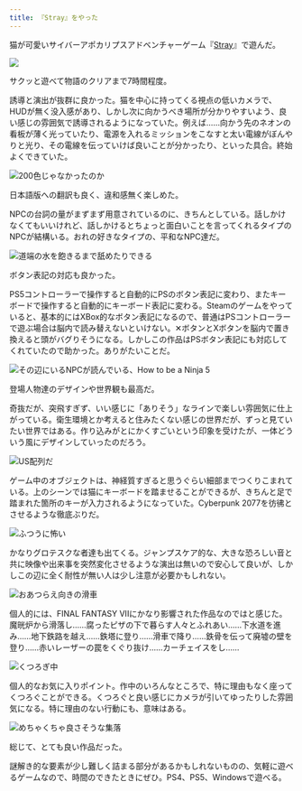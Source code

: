 ```yaml
---
title: 『Stray』をやった
---
```

猫が可愛いサイバーアポカリプスアドベンチャーゲーム『[Stray](https://store.steampowered.com/app/1332010/Stray/?l=japanese)』で遊んだ。

![](https://lh6.googleusercontent.com/XntV88xpB1eRR1Uo7Sqx3h7vEvJ6Pez0YgXDT824_MaxDvYTVrOrrDdVYJJJ5TQq-qPzKNsejhydMS5s7ygZ4gT3XtyMoYCQp_cHCVYznrfSmJ0Xs9LdcYb-Sya9wVVhL5Gr5Wg-xBDphKyu51SrIjdeFFuAJLVcASBODuVVHp85XaIv_iaOtAA4NAIC-g)

サクッと遊べて物語のクリアまで7時間程度。

誘導と演出が抜群に良かった。猫を中心に持ってくる視点の低いカメラで、HUDが無く没入感があり、しかし次に向かうべき場所が分かりやすいよう、良い感じの雰囲気で誘導されるようになっていた。例えば……向かう先のネオンの看板が薄く光っていたり、電源を入れるミッションをこなすと太い電線がぼんやりと光り、その電線を伝っていけば良いことが分かったり、といった具合。終始よくできていた。

![](https://lh6.googleusercontent.com/9KAmK-4uQKQCKow8yKzJs6LrZnG7XfOhXCxhisVC4a8A3f34bYWh7dB5Z-NPkpwPKTuQQdEM5cP-YH2DLfmXDi2AkEilyARo9V9UqMhOBH_roEq9RobsXf6cXRysdsSRigtFxeauWtrIPyFalFVWtA5_0e6z8D5Yt0nwR9DQIlq4WSuYVdwA84XaXXqW7A "200色じゃなかったのか")

日本語版への翻訳も良く、違和感無く楽しめた。

NPCの台詞の量がまずまず用意されているのに、きちんとしている。話しかけなくてもいいけれど、話しかけるとちょっと面白いことを言ってくれるタイプのNPCが結構いる。おれの好きなタイプの、平和なNPC達だ。

![](https://lh6.googleusercontent.com/uEV1fffbce0xUUKBHvAHDlrtrWD-1WzObcLETAPiAOb5bNZDgxW7QmvQ3mnyUE4KZ6ulVRBIIW5tsx5EPvJffkZsteqFEXM_YWfU_isYrvghwjZkYc9t9bFMWsGdvS165ZPXqmSW4sra14TcnH5iL7lDHmCJuFbI_xLmQrmFnBTMXBgN8ZlNRBWIkoWrNg "道端の水を飽きるまで舐めたりできる")

ボタン表記の対応も良かった。

PS5コントローラーで操作すると自動的にPSのボタン表記に変わり、またキーボードで操作すると自動的にキーボード表記に変わる。Steamのゲームをやっていると、基本的にはXBox的なボタン表記になるので、普通はPSコントローラーで遊ぶ場合は脳内で読み替えないといけない。✕ボタンとXボタンを脳内で置き換えると頭がバグりそうになる。しかしこの作品はPSボタン表記にも対応してくれていたので助かった。ありがたいことだ。

![](https://lh5.googleusercontent.com/iicZFWYPJl79nae44iT2uABIzxKjkvR9Ozrj8kDGBADFGEGzOMzr9b0BrXrr45NDpAkLbzz0StZSTxdu-egL0l2tDNHAfbYISm9J5kiZeOBB7w6fLF5l2jEdwJZs-iyLATR9GDqIG1YIQZlaHLuLt9v1dnTKvU8sksfbwm2RzA1PulYuf85WaOLvqDi2yA "その辺にいるNPCが読んでいる、How to be a Ninja 5")

登場人物達のデザインや世界観も最高だ。

奇抜だが、突飛すぎず、いい感じに「ありそう」なラインで楽しい雰囲気に仕上がっている。衛生環境とか考えると住みたくない感じの世界だが、ずっと見ていたい世界ではある。作り込みがとにかくすごいという印象を受けたが、一体どういう風にデザインしていったのだろう。

![](https://lh6.googleusercontent.com/PPUaMQvak8UUGlZbBZaWs2VFw6Pdc2jp4C_OVt1nl8YGdi8UsChvuK7S7340Y99pSPO6vYIbxHW8QlglWVA_MEwGukFuW2o5uBU3K24iIqD5poHfxDTwA2y6XUyrY41sZ-awtnwXllQXqD-0n88m9p4BJosdE22aGizZ3dN6SNPywihwPD_IgeaOvmTqMA "US配列だ")

ゲーム中のオブジェクトは、神経質すぎると思うぐらい細部までつくりこまれている。上のシーンでは猫にキーボードを踏ませることができるが、きちんと足で踏まれた箇所のキーが入力されるようになっていた。Cyberpunk 2077を彷彿とさせるような徹底ぶりだ。

![](https://lh5.googleusercontent.com/YWc1UBcHii0T7e9g9MchW4m353NUR4pThg4Y7slYxNJW32iY2F9UPMus3FuHazfFw_HhaZirhzk1c-cfIMzFL1UFz7EQMzXSIi9LuMbiUCGQhcWJOz1AvS5g-EpVjNde3mU48B7lovuGplsSHTOK0um8V-U266A7vySyLOwoZCMG44wV3gPJ2j5Lk2ObwA "ふつうに怖い")

かなりグロテスクな者達も出てくる。ジャンプスケア的な、大きな恐ろしい音と共に映像や出来事を突然変化させるような演出は無いので安心して良いが、しかしこの辺に全く耐性が無い人は少し注意が必要かもしれない。

![](https://lh5.googleusercontent.com/uxH9xfp7UV5GOjMc0pfx6gsgPU8U_XUesXRvtSwUvfw9skQ9vVnrFp1OYkP6m8duVkY7gYp_ouqpwR27q9tjRpfCwqZaYeeYJIcrL28PDLBc6e6IjjtwGp11feOGb2oH9Avqldtv03LPRBaOIcuNDOj1DAxreI9nCtnQOZsEeyOwPRZA5G2ZyExJXHUhKA "おあつらえ向きの滑車")

個人的には、FINAL FANTASY VIIにかなり影響された作品なのではと感じた。魔晄炉から滑落し……腐ったピザの下で暮らす人々とふれあい……下水道を進み……地下鉄路を越え……鉄塔に登り……滑車で降り……鉄骨を伝って廃墟の壁を登り……赤いレーザーの罠をくぐり抜け……カーチェイスをし……

![](https://lh6.googleusercontent.com/Mmx-OltaLWY10X3l7n9P6ZPjUXub2vgdkPQZWdCvhLDc0F_oEG2TZ6GddEvyNMLI3353xgFptS9_FS3s3KcUrF_B7aq2fKKjrYIdr_In_iRIARdyBbc3VxDWLd2_dSpdEayjkF5f-yy5NAhAWOATCocRz8-S1BZMwupr6SGQFYNzL_vmEr7t6LB9KzUdTw "くつろぎ中")

個人的なお気に入りポイント。作中のいろんなところで、特に理由もなく座ってくつろぐことができる。くつろぐと良い感じにカメラが引いてゆったりした雰囲気になる。特に理由のない行動にも、意味はある。

![](https://lh5.googleusercontent.com/hjmMPJETlBsdg0LN1IlL7SgyPgdKTXeqazX-zfpIadxBaQ__6PKmTRQX8Ns6bk3UlLw7oNstFqyXi1cMac7N4wpN1trE1D-WGJR-LD-fwUnbToy0ON6i7M_8AHzV_bqXZskg3Ox4vF4vHMVKRiotmYqJvEaD0t8D13I_eHOyIVWCvkm5QjKllkWaopyPrQ "めちゃくちゃ良さそうな集落")

総じて、とても良い作品だった。

謎解き的な要素が少し難しく詰まる部分があるかもしれないものの、気軽に遊べるゲームなので、時間のできたときにぜひ。PS4、PS5、Windowsで遊べる。
